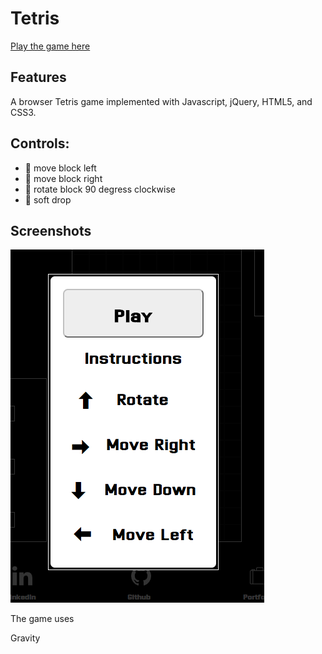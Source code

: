 # Tetris

[Play the game here][live]

[live]: https://guitar71989.github.io/Tetris.js/

## Features

A browser Tetris game implemented with Javascript, jQuery, HTML5, and
CSS3.

## Controls:

  * &#2190; move block left
  * &#2192; move block right
  * &#2191; rotate block 90 degress clockwise
  * &#2193; soft drop

## Screenshots

![Play Game Modal](./screenshots/playmodal.png)






The game uses

Gravity
